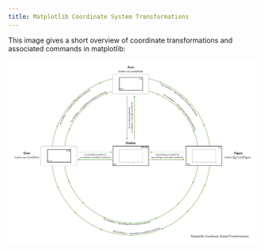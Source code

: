 ```yaml
---
title: Matplotlib Coordinate System Transformations
---
```



This image gives a short overview of coordinate transformations and associated commands in matplotlib:

<img src="/images/posts/matplotlib_coordinate_transformations.png"/>
